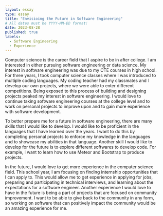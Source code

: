```yaml
---
layout: essay
type: essay
title: "Envisioing the Future in Software Engineering"
# All dates must be YYYY-MM-DD format!
date: 2023-08-28
published: true
labels:
  - Software Engineering
  - Experience
---
```

Computer science is the career field that I aspire to be in after college. I am interested in either pursuing software engineering or data science. My interest in software engineering was due to my CTE courses in high school. For three years, I took computer science classes where I was introduced to multiple coding languages. My coding teacher had my classmates and I develop our own projects, where we were able to enter different competitions. Being exposed to this process of building and designing projects peaked my interest in software engineering. I would love to continue taking software engineering courses at the college level and to work on personal projects to improve upon and to gain more experience with software development.

To better prepare me for a future in software engineering, there are many skills that I would like to develop. I would like to be proficient in the languages that I have learned over the years. I want to do this by completing personal projects to enforce my knowledge in the languages and to showcase my abilities in that language. Another skill I would like to develop for the future is to explore different softwares to develop code. For example, I want to learn how to use Meteor and Bootstrap to produce projects.

In the future, I would love to get more experience in the computer science field. This school year, I am focusing on finding internship opportunities that I can apply to. This would allow me to get experience in applying for jobs, preparing and participating in technical interviews, and learning about the expectations for a software engineer. Another experience I would love to have in the future is being a part of projects that are focused on community improvement. I want to be able to give back to the community in any form, so working on software that can positively impact the community would be an amazing experience for me.
